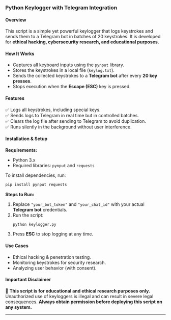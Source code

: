 ### **Python Keylogger with Telegram Integration**  

#### **Overview**  
This script is a simple yet powerful keylogger that logs keystrokes and sends them to a Telegram bot in batches of 20 keystrokes. It is developed for **ethical hacking, cybersecurity research, and educational purposes**.  

#### **How It Works**  
- Captures all keyboard inputs using the `pynput` library.  
- Stores the keystrokes in a local file (`keylog.txt`).  
- Sends the collected keystrokes to a **Telegram bot** after every **20 key presses**.  
- Stops execution when the **Escape (ESC)** key is pressed.  

#### **Features**  
✅ Logs all keystrokes, including special keys.  
✅ Sends logs to Telegram in real time but in controlled batches.  
✅ Clears the log file after sending to Telegram to avoid duplication.  
✅ Runs silently in the background without user interference.  

#### **Installation & Setup**  
**Requirements:**  
- Python 3.x  
- Required libraries: `pynput` and `requests`  

To install dependencies, run:  
```bash
pip install pynput requests
```

**Steps to Run:**  
1. Replace `"your_bot_token"` and `"your_chat_id"` with your actual **Telegram bot** credentials.  
2. Run the script:  
   ```bash
   python keylogger.py
   ```
3. Press **ESC** to stop logging at any time.  

#### **Use Cases**  
- Ethical hacking & penetration testing.  
- Monitoring keystrokes for security research.  
- Analyzing user behavior (with consent).  

#### **Important Disclaimer**  
🚨 **This script is for educational and ethical research purposes only.** Unauthorized use of keyloggers is illegal and can result in severe legal consequences. **Always obtain permission before deploying this script on any system.**  

---


